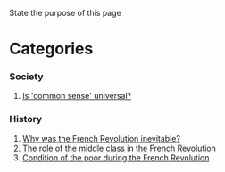 State the purpose of this page



# Categories

### Society

1. [Is 'common sense' universal?](./kbSociety/commonsense.md)

### History
1. [Why was the French Revolution inevitable?](./kbHistory/causesFrenchRevolution.md)
2. [The role of the middle class in the French Revolution](./kbHistory/roleOfMiddleClassInFrenchRevolution.md)
3. [Condition of the poor during the French Revolution](./kbHistory/conditionOfThePoorDuringFrenchRevolution.md)



